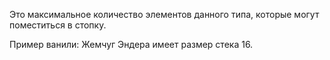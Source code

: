 Это максимальное количество элементов данного типа, которые могут поместиться в стопку. 

Пример ванили: Жемчуг Эндера имеет размер стека 16.